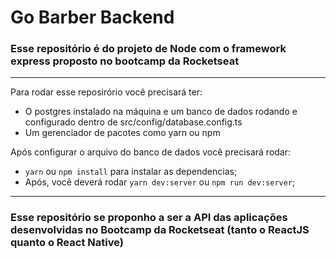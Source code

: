 # Go Barber Backend

### Esse repositório é do projeto de Node com o framework express proposto no bootcamp da Rocketseat
---
Para rodar esse reposirório você precisará ter:
- O postgres instalado na máquina e um banco de dados rodando e configurado dentro de src/config/database.config.ts
- Um gerenciador de pacotes como yarn ou npm

Após configurar o arquivo do banco de dados você precisará rodar:
- `yarn` ou `npm install` para instalar as dependencias;
- Após, você deverá rodar `yarn dev:server` ou `npm run dev:server`;

---

### Esse repositório se proponho a ser a API das aplicações desenvolvidas no Bootcamp da Rocketseat (tanto o ReactJS quanto o React Native)
